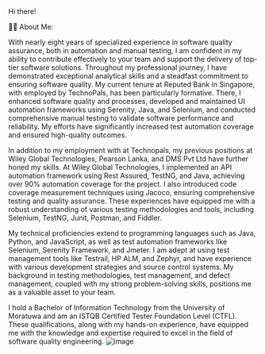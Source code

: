 Hi there! 

👨‍💻 About Me:

With nearly eight years of specialized experience in software quality assurance, both in automation and manual testing, I am confident in my ability to contribute effectively to your team and support the delivery of top-tier software solutions.
Throughout my professional journey, I have demonstrated exceptional analytical skills and a steadfast commitment to ensuring software quality. My current tenure at Reputed Bank in Singapore, with employed by TechnoPals, has been particularly formative. There, I enhanced software quality and processes, developed and maintained UI automation frameworks using Serenity, Java, and Selenium, and conducted comprehensive manual testing to validate software performance and reliability. My efforts have significantly increased test automation coverage and ensured high-quality outcomes.

In addition to my employment with at Technopals, my previous positions at Wiley Global Technologies, Pearson Lanka, and DMS Pvt Ltd have further honed my skills. At Wiley Global Technologies, I implemented an API automation framework using Rest Assured, TestNG, and Java, achieving over 90% automation coverage for the project. I also introduced code coverage measurement techniques using Jacoco, ensuring comprehensive testing and quality assurance. These experiences have equipped me with a robust understanding of various testing methodologies and tools, including Selenium, TestNG, Junit, Postman, and Fiddler.

My technical proficiencies extend to programming languages such as Java, Python, and JavaScript, as well as test automation frameworks like Selenium, Serenity Framework, and Jmeter. I am adept at using test management tools like Testrail, HP ALM, and Zephyr, and have experience with various development strategies and source control systems. My background in testing methodologies, test management, and defect management, coupled with my strong problem-solving skills, positions me as a valuable asset to your team.

I hold a Bachelor of Information Technology from the University of Moratuwa and am an ISTQB Certified Tester Foundation Level (CTFL). These qualifications, along with my hands-on experience, have equipped me with the knowledge and expertise required to excel in the field of software quality engineering.
![image](https://github.com/sandun90/sandun90./assets/11733177/cacf58b2-5196-4f27-a103-24b5dd671890)

